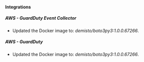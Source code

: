 #### Integrations
##### AWS - GuardDuty Event Collector
- Updated the Docker image to: *demisto/boto3py3:1.0.0.67266*.
##### AWS - GuardDuty
- Updated the Docker image to: *demisto/boto3py3:1.0.0.67266*.
